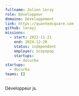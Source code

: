 ```yaml
---
fullname: Julien Leray
role: Développeur
domaine: Développement
link: https://quantedsquare.com
github: lerayj
missions:
  - start: 2022-11-21
    end: 2024-12-20
    status: independent
    employer: Scopopop
    startups:
      - docurba
startups:
  - docurba
teams: []
---
```

Développeur js.